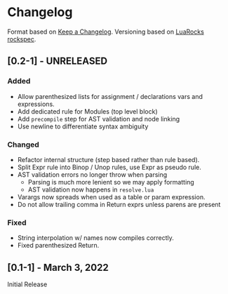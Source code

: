 # Changelog

Format based on [Keep a Changelog](https://keepachangelog.com/en/1.0.0/).
Versioning based on [LuaRocks rockspec](https://github.com/luarocks/luarocks/wiki/Rockspec-format).

## [0.2-1] - UNRELEASED

### Added
- Allow parenthesized lists for assignment / declarations vars and expressions.
- Add dedicated rule for Modules (top level block)
- Add `precompile` step for AST validation and node linking
- Use newline to differentiate syntax ambiguity

### Changed
- Refactor internal structure (step based rather than rule based).
- Split Expr rule into Binop / Unop rules, use Expr as pseudo rule.
- AST validation errors no longer throw when parsing
  - Parsing is much more lenient so we may apply formatting
  - AST validation now happens in `resolve.lua`
- Varargs now spreads when used as a table or param expression.
- Do not allow trailing comma in Return exprs unless parens are present

### Fixed
- String interpolation w/ names now compiles correctly.
- Fixed parenthesized Return.

## [0.1-1] - March 3, 2022

Initial Release
